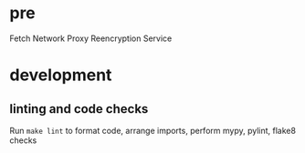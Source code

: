 # pre

Fetch Network Proxy Reencryption Service


# development

## linting and code checks

Run `make lint` to format code, arrange imports, perform mypy, pylint, flake8 checks